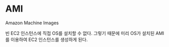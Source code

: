 # AMI

Amazon Machine Images

빈 EC2 인스턴스에 직접 OS를 설치할 수 없다. 그렇기 때문에 미리 OS가 설치된 AMI를 이용하여 EC2 인스턴스를 생성하게 된다.

